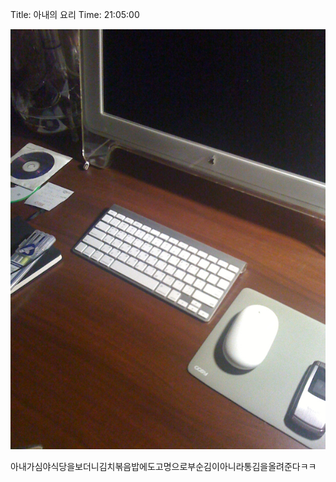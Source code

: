 Title: 아내의 요리
Time: 21:05:00

![](iphone_0_ez_.jpg)

  

  

아내가심야식당을보더니김치볶음밥에도고명으로부순김이아니라통김을올려준다ㅋㅋ

